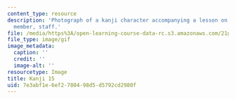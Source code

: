 ```yaml
---
content_type: resource
description: 'Photograph of a kanji character accompanying a lesson on Japanese. Meaning:
  member, staff.'
file: /media/https%3A/open-learning-course-data-rc.s3.amazonaws.com/21g-504-japanese-iv-spring-2009/7e3abf1e6ef2780498d5d5792cd2980f_Kanji15.gif
file_type: image/gif
image_metadata:
  caption: ''
  credit: ''
  image-alt: ''
resourcetype: Image
title: Kanji 15
uid: 7e3abf1e-6ef2-7804-98d5-d5792cd2980f
---
```


